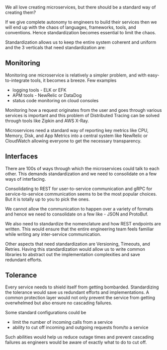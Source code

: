 We all love creating microservices, but there should be a standard way of creating them?

If we give complete autonomy to engineers to build their services then we will end up with the chaos of languages, frameworks, tools, and conventions. Hence standardization becomes essential to limit the chaos.

Standardization allows us to keep the entire system coherent and uniform and the 3 verticals that need standardization are:

## Monitoring

Monitoring one microservice is relatively a simpler problem, and with easy-to-integrate tools, it becomes a breeze. Few examples

- logging tools - ELK or EFK
- APM tools - NewRelic or DataDog
- status code monitoring on cloud consoles

Monitoring how a request originates from the user and goes through various services is important and this problem of Distributed Tracing can be solved through tools like Zipkin and AWS X-Ray.

Microservices need a standard way of reporting key metrics like CPU, Memory, Disk, and App Metrics into a central system like NewRelic or CloudWatch allowing everyone to get the necessary transparency.

## Interfaces

There are 100s of ways through which the microservices could talk to each other. This demands standardization and we need to consolidate on a few ways of interfacing.

Consolidating to REST for user-to-service communication and gRPC for service-to-service communication seems to be the most popular choices. But it is totally up to you to pick the ones.

We cannot allow the communication to happen over a variety of formats and hence we need to consolidate on a few like - JSON and ProtoBuf.

We also need to standardize the nomenclature and how REST endpoints are written. This would ensure that the entire engineering team feels familiar while writing any inter-service communication.

Other aspects that need standardization are Versioning, Timeouts, and Retries. Having this standardization would allow us to write common libraries to abstract out the implementation complexities and save redundant efforts.

## Tolerance

Every service needs to shield itself from getting bombarded. Standardizing the tolerance would save us redundant efforts and implementations. A common protection layer would not only prevent the service from getting overwhelmed but also ensure no cascading failures.

Some standard configurations could be

- limit the number of incoming calls from a service
- ability to cut off incoming and outgoing requests from/to a service

Such abilities would help us reduce outage times and prevent cascading failures as engineers would be aware of exactly what to do to cut off.